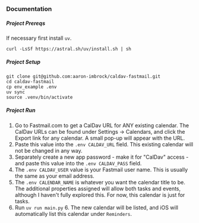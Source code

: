 ### Documentation

##### Project Prereqs

If necessary first install `uv`.

```
curl -LsSf https://astral.sh/uv/install.sh | sh
```

##### Project Setup

```
git clone git@github.com:aaron-imbrock/caldav-fastmail.git
cd caldav-fastmail
cp env_example .env
uv sync
source .venv/bin/activate
```

##### Project Run

1. Go to Fastmail.com to get a CalDav URL for ANY existing calendar. The CalDav URLs can be found under Settings → Calendars, and click the Export link for any calendar. A small pop-up will appear with the URL.
2. Paste this value into the `.env CALDAV_URL` field. This existing calendar will not be changed in any way.
3. Separately create a new app password - make it for "CalDav" access - and paste this value into the `.env CALDAV_PASS` field.
4. The `.env CALDAV_USER` value is your Fastmail user name. This is usually the same as your email address.
5. The `.env CALENDAR_NAME` is whatever you want the calendar title to be. The additional properties assigned will allow both tasks and events, although I haven't fully explored this. For now, this calendar is just for tasks.
5. Run `uv run main.py` 6. The new calendar will be listed, and iOS will automatically list this calendar under `Reminders`.
